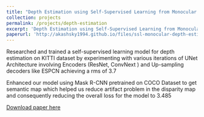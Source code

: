 ```yaml
---
title: "Depth Estimation using Self-Supervised Learning from Monocular Images"
collection: projects
permalink: /projects/depth-estimation
excerpt: 'Depth Estimation using Self-Supervised Learning from Monocular Images'
paperurl: 'http://akashsky1994.github.io/files/ssl-monocular-depth-estimation.pdf'
---
```

Researched and trained a self-supervised learning model for depth estimation on KITTI dataset by experimenting with various
iterations of UNet Architecture involving Encoders (ResNet, ConvNext ) and Up-sampling decoders like ESPCN achieving a rms of 3.7

Enhanced our model using Mask R-CNN pretrained on COCO Dataset to get semantic map which helped us reduce artifact problem
in the disparity map and consequently reducing the overall loss for the model to 3.485

[Download paper here](http://akashsky1994.github.io/files/ssl-monocular-depth-estimation.pdf)